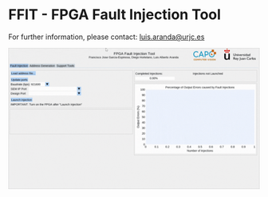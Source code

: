 # FFIT - FPGA Fault Injection Tool

For further information, please contact: luis.aranda@urjc.es

![FPGA Fault Injection Tool](https://github.com/capo-urjc/ffit/blob/main/ffit.gif)

